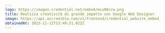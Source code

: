 ```yaml
---
logo: https://images.credential.net/embed/mcu08ccw.png
title: Realizza creatività di grande impatto con Google Web Designer
image: https://api.accredible.com/v1/frontend/credential_website_embed_image/certificate/86798401
obtainedAt: 2023-11-12T13:49:21.022Z
---
```

